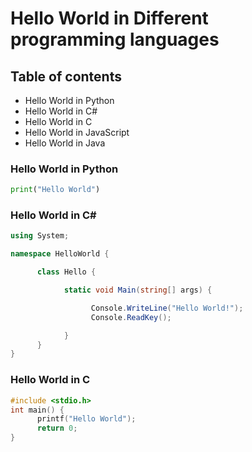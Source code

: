 # Hello World in Different programming languages

## Table of contents
* Hello World in Python
* Hello World in C#
* Hello World in C
* Hello World in JavaScript
* Hello World in Java

### Hello World in Python

```python
print("Hello World")
```

### Hello World in C#

```C#
using System;

namespace HelloWorld {

      class Hello {

            static void Main(string[] args) {

                  Console.WriteLine("Hello World!");
                  Console.ReadKey();

            }
      }
}
```

### Hello World in C

```c
#include <stdio.h>
int main() {
      printf("Hello World");
      return 0;
}
```
